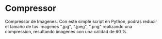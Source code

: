 # Compressor
Compressor de Imagenes.
Con este simple script en Python, podras reducir el tamaño de tus imagenes ".jpg", ".jpeg", ".png" realizando una compression, resultando imagenes con una calidad de 60 %.
